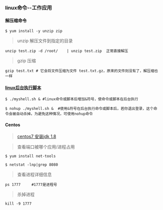 ### linux命令--工作应用

#### 解压缩命令

    $ yum install -y unzip zip

> unzip 解压文件到指定的目录

    unzip test.zip -d /root/    | unzip test.zip  正常直接解压
    
> gzip 压缩

    gzip test.txt # 它会将文件压缩为文件 test.txt.gz，原来的文件则没有了，解压缩也一样 
    
#### [linux后台执行脚本](https://www.cnblogs.com/rusking/p/5915672.html)

    $ ./myshell.sh & #linux命令或脚本后增加&符号，使命令或脚本在后台执行
    
    $ nohup ./myshell.sh &  #使用&符号在后台执行命令或脚本后，若你退出登录，这个命令会被自动杀掉。为避免这种情况，可使用nohup命令
    

#### Centos

> [centos7 安装jdk 1.8](https://www.cnblogs.com/ocean-sky/p/8392444.html)

> 查看端口被哪个应用/进程占用

    $ yum install net-tools
    
    $ netstat -lnp|grep 8080
    
> 查看进程详细信息

    ps 1777     #1777是进程号
    
> 杀掉进程

    kill -9 1777
    


    
